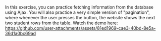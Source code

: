 In this exercise, you can practice fetching information from the database using Ajax. You will also practice a very simple version of "pagination",
where whenever the user presses the button, the website shows the next two student rows from the table.
Watch the demo here:
https://github.com/user-attachments/assets/81ed1969-cae3-40bd-8e5a-36d1a0bc69ad


